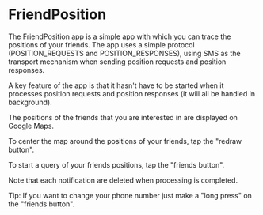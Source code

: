 # FriendPosition
The FriendPosition app is a simple app with which you can trace the positions of your friends. The app uses a simple protocol (POSITION_REQUESTS and POSITION_RESPONSES), using SMS as the transport mechanism when sending position requests and position responses.

A key feature of the app is that it hasn't have to be started when it processes position requests and position responses (it will all be handled in background).

The positions of the friends that you are interested in are displayed on Google Maps.

To center the map around the positions of your friends, tap the "redraw button".

To start a query of your friends positions, tap the "friends button".

Note that each notification are deleted when processing is completed.

Tip: If you want to change your phone number just make a "long press" on the "friends button".
